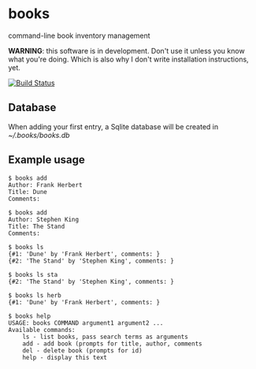 books
=====

command-line book inventory management

**WARNING**: this software is in development. Don't use it unless you know what you're doing. Which is also why I don't write installation instructions, yet.

[![Build Status](https://travis-ci.org/stchris/books.png?branch=master)](https://travis-ci.org/stchris/books)

Database
--------

When adding your first entry, a Sqlite database will be created in *~/.books/books.db*

Example usage
-------------

    $ books add
    Author: Frank Herbert
    Title: Dune
    Comments:

    $ books add
    Author: Stephen King
    Title: The Stand
    Comments:
    
    $ books ls
    {#1: 'Dune' by 'Frank Herbert', comments: }
    {#2: 'The Stand' by 'Stephen King', comments: }

    $ books ls sta
    {#2: 'The Stand' by 'Stephen King', comments: }
    
    $ books ls herb
    {#1: 'Dune' by 'Frank Herbert', comments: }
    
    $ books help
    USAGE: books COMMAND argument1 argument2 ...
    Available commands:
        ls - list books, pass search terms as arguments
        add - add book (prompts for title, author, comments
        del - delete book (prompts for id)
        help - display this text
